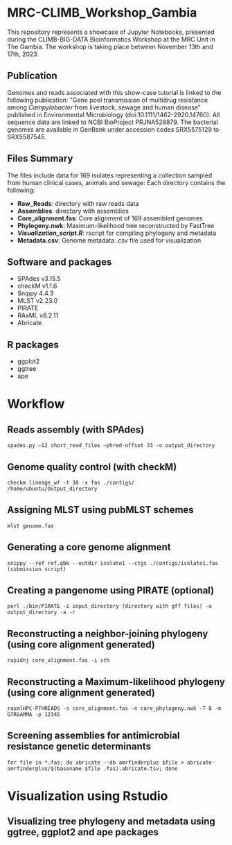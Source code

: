 # MRC-CLIMB_Workshop_Gambia
This repository represents a showcase of Jupyter Notebooks, presented during the CLIMB-BIG-DATA Bioinformatics Workshop at the MRC Unit in The Gambia. The workshop is taking place between November 13th and 17th, 2023.

## Publication
Genomes and reads associated with this show-case tutorial is linked to the following publication: "Gene pool transmission of multidrug resistance among _Campylobacter_ from livestock, sewage and human disease" published in Environmental Microbiology (doi:10.1111/1462-2920.14760). All sequence data are linked to NCBI BioProject PRJNA528879. The bacterial genomes are available in GenBank under accession codes SRX5575129 to SRX5587545.

## Files Summary
The files include data for 169 isolates representing a collection sampled from human clinical cases, animals and sewage: Each directory contains the following:
* **Raw_Reads**: directory with raw reads data
* **Assemblies**: directory with assemblies
* **Core_alignment.fas**: Core alignment of 169 assembled genomes  
* **Phylogeny.nwk**: Maximum-likelihood tree reconstructed by FastTree  
* **_Visualization_script.R_**: rscript for compiling phylogeny and metadata
* **Metadata.csv**: Genome metadata .csv file used for visualization  

## Software and packages
* SPAdes v3.15.5 
* checkM v1.1.6
* Snippy 4.4.3
* MLST v2.23.0
* PIRATE
* RAxML v8.2.11 
* Abricate

## R packages
* ggplot2
* ggtree
* ape

# Workflow
## Reads assembly (with SPAdes)
```
spades.py –12 short_read_files –phred-offset 33 -o output_directory
```
## Genome quality control (with checkM)
```
checkm lineage_wf -t 30 -x fas ./contigs/ /home/ubuntu/Output_directory
```
## Assigning MLST using pubMLST schemes
```
mlst genome.fas
```
## Generating a core genome alignment
```
snippy --ref ref.gbk --outdir isolate1 --ctgs ./contigs/isolate1.fas (submission script)
```
## Creating a pangenome using PIRATE (optional)
```
perl ./bin/PIRATE -i input_directory (directory with gff files) -o output_directory -a -r
```
## Reconstructing a neighbor-joining phylogeny (using core alignment generated)
```
rapidnj core_alignment.fas -i sth
```
## Reconstructing a Maximum-likelihood phylogeny (using core alignment generated)
```
raxmlHPC-PTHREADS -s core_alignment.fas -n core_phylogeny.nwk -T 8 -m GTRGAMMA -p 12345 
```
## Screening assemblies for antimicrobial resistance genetic determinants
```
for file in *.fas; do abricate --db amrfinderplus $file > abricate-amrfinderplus/$(basename $file .fas).abricate.tsv; done
```
# Visualization using Rstudio
## Visualizing tree phylogeny and metadata using ggtree, ggplot2 and ape packages
